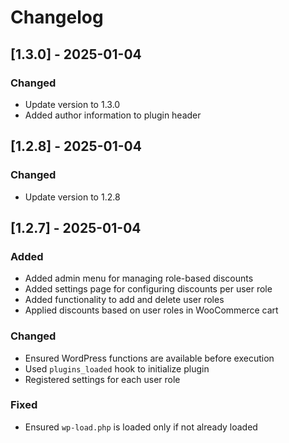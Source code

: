 # Changelog

## [1.3.0] - 2025-01-04
### Changed
- Update version to 1.3.0
- Added author information to plugin header

## [1.2.8] - 2025-01-04
### Changed
- Update version to 1.2.8

## [1.2.7] - 2025-01-04
### Added
- Added admin menu for managing role-based discounts
- Added settings page for configuring discounts per user role
- Added functionality to add and delete user roles
- Applied discounts based on user roles in WooCommerce cart

### Changed
- Ensured WordPress functions are available before execution
- Used `plugins_loaded` hook to initialize plugin
- Registered settings for each user role

### Fixed
- Ensured `wp-load.php` is loaded only if not already loaded
